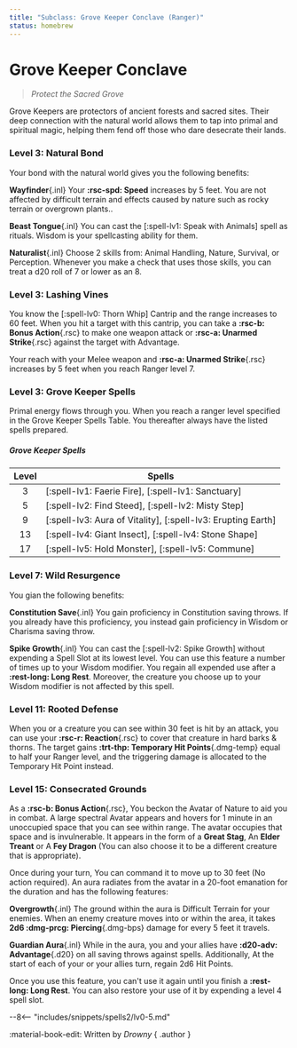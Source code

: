 ```yaml
---
title: "Subclass: Grove Keeper Conclave (Ranger)"
status: homebrew
---
```


<p style="display:none">
Protect the Sacred Grove
</p>

# Grove Keeper Conclave

> *Protect the Sacred Grove*

Grove Keepers are protectors of ancient forests and sacred sites. Their deep connection with the natural world allows them to tap into primal and spiritual magic, helping them fend off those who dare desecrate their lands.

### Level 3: Natural Bond

Your bond with the natural world gives you the following benefits:

**Wayfinder**{.inl} Your **:rsc-spd: Speed** increases by 5 feet. You are not affected by difficult terrain and effects caused by nature such as rocky terrain or overgrown plants..

**Beast Tongue**{.inl} You can cast the [:spell-lv1: Speak with Animals] spell as rituals. Wisdom is your spellcasting ability for them.

**Naturalist**{.inl} Choose 2 skills from: Animal Handling, Nature, Survival, or Perception. Whenever you make a check that uses those skills, you can treat a d20 roll of 7 or lower as an 8.

### Level 3: Lashing Vines

You know the [:spell-lv0: Thorn Whip] Cantrip and the range increases to 60 feet. When you hit a target with this cantrip, you can take a **:rsc-b: Bonus Action**{.rsc} to make one weapon attack or **:rsc-a: Unarmed Strike**{.rsc} against the target with Advantage.

Your reach with your Melee weapon and **:rsc-a: Unarmed Strike**{.rsc} increases by 5 feet when you reach Ranger level 7.

### Level 3: Grove Keeper Spells

Primal energy flows through you. When you reach a ranger level specified in the Grove Keeper Spells Table. You thereafter always have the listed spells prepared.

##### Grove Keeper Spells

| Level | Spells |
|:-:|---|
| 3 | [:spell-lv1: Faerie Fire], [:spell-lv1: Sanctuary] |
| 5 | [:spell-lv2: Find Steed], [:spell-lv2: Misty Step] |
| 9 | [:spell-lv3: Aura of Vitality], [:spell-lv3: Erupting Earth] |
| 13 | [:spell-lv4: Giant Insect], [:spell-lv4: Stone Shape] |
| 17 | [:spell-lv5: Hold Monster], [:spell-lv5: Commune] |

### Level 7: Wild Resurgence

You gian the following benefits:

**Constitution Save**{.inl} You gain proficiency in Constitution saving throws. If you already have this proficiency, you instead gain proficiency in Wisdom or Charisma saving throw.

**Spike Growth**{.inl} You can cast the [:spell-lv2: Spike Growth] without expending a Spell Slot at its lowest level. You can use this feature a number of times up to your Wisdom modifier. You regain all expended use after a **:rest-long: Long Rest**. Moreover, the creature you choose up to your Wisdom modifier is not affected by this spell.

### Level 11: Rooted Defense

When you or a creature you can see within 30 feet is hit by an attack, you can use your **:rsc-r: Reaction**{.rsc} to cover that creature in hard barks & thorns. The target gains **:trt-thp: Temporary Hit Points**{.dmg-temp} equal to half your Ranger level, and the triggering damage is allocated to the Temporary Hit Point instead.

### Level 15: Consecrated Grounds

As a **:rsc-b: Bonus Action**{.rsc}, You beckon the Avatar of Nature to aid you in combat. A large spectral Avatar appears and hovers for 1 minute in an unoccupied space that you can see within range. The avatar occupies that space and is invulnerable. It appears in the form of a **Great Stag**, An **Elder Treant** or A **Fey Dragon** (You can also choose it to be a different creature that is appropriate).

Once during your turn, You can command it to move up to 30 feet (No action required). An aura radiates from the avatar in a 20-foot emanation for the duration and has the following features:

**Overgrowth**{.inl} The ground within the aura is Difficult Terrain for your enemies. When an enemy creature moves into or within the area, it takes **2d6 :dmg-prcg: Piercing**{.dmg-bps} damage for every 5 feet it travels.

**Guardian Aura**{.inl} While in the aura, you and your allies have **:d20-adv: Advantage**{.d20} on all saving throws against spells. Additionally, At the start of each of your or your allies turn, regain 2d6 Hit Points.

Once you use this feature, you can't use it again until you finish a **:rest-long: Long Rest**. You can also restore your use of it by expending a level 4 spell slot.

--8<-- "includes/snippets/spells2/lv0-5.md"

:material-book-edit: Written by *Drowny*
{ .author }